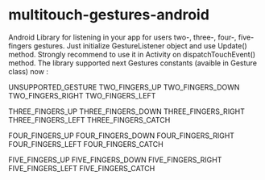 multitouch-gestures-android
===========================

Android Library for listening in your app for users two-, three-, four-, five- fingers gestures. 
Just initialize GestureListener object and use Update() method.
Strongly recommend to use it in Activity on dispatchTouchEvent() method.
The library supported next Gestures constants (avaible in Gesture class) now :

UNSUPPORTED_GESTURE
TWO_FINGERS_UP
TWO_FINGERS_DOWN
TWO_FINGERS_RIGHT
TWO_FINGERS_LEFT
	
THREE_FINGERS_UP
THREE_FINGERS_DOWN
THREE_FINGERS_RIGHT
THREE_FINGERS_LEFT
THREE_FINGERS_CATCH
	
FOUR_FINGERS_UP
FOUR_FINGERS_DOWN
FOUR_FINGERS_RIGHT
FOUR_FINGERS_LEFT
FOUR_FINGERS_CATCH
	
FIVE_FINGERS_UP
FIVE_FINGERS_DOWN
FIVE_FINGERS_RIGHT
FIVE_FINGERS_LEFT
FIVE_FINGERS_CATCH
